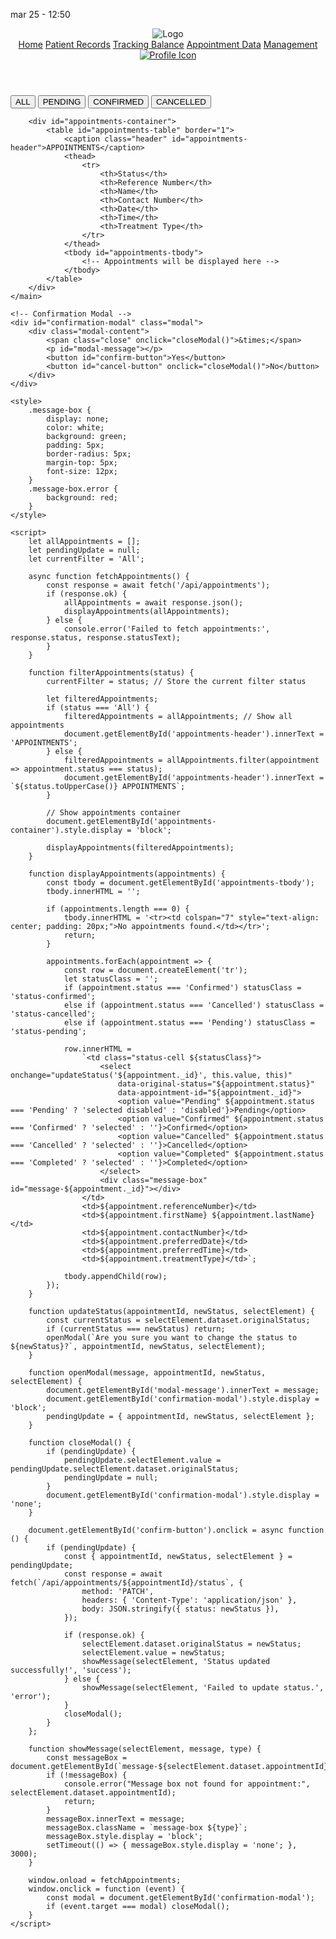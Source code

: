 mar 25 - 12:50
<!DOCTYPE html>
<html lang="en">
<head>
    <meta charset="UTF-8">
    <meta name="viewport" content="width=device-width, initial-scale=1.0">
    <title>Personnel - Home</title>
    <link rel="stylesheet" href="../Medical Personnel/mpstyle.css">
</head>
<body>
    <header>
        <nav class="nav-container">
            <img src="../media/logo/EJPL.png" alt="Logo" class="logo" onclick="window.location.href='personnel-home.html';" style="cursor: pointer;">
            <div class="nav-links">
                <a href="../Medical Personnel/personnel-home.html">Home</a>
                <a href="../Medical Personnel/personnel-records.html">Patient Records</a>
                <a href="../Medical Personnel/personnel-balance.html">Tracking Balance</a>
                <a href="../Medical Personnel/personnel-appointment.html" class="active">Appointment Data</a>
                <a href="../Medical Personnel/personnel-management.html">Management</a>
            </div>
            <a href="../Medical Personnel/personnel-profile.html">
                <img src="../media/logo/profile.png" alt="Profile Icon" class="profile-icon">
            </a>
        </nav>
    </header>
    <main>        
        <div class="button-container">
            <button class="all-button" onclick="filterAppointments('All')">ALL</button>
            <button class="pending-button" onclick="filterAppointments('Pending')">PENDING</button>
            <button class="confirm-button" onclick="filterAppointments('Confirmed')">CONFIRMED</button>
            <button class="cancel-button" onclick="filterAppointments('Cancelled')">CANCELLED</button>
        </div>
    
        <div id="appointments-container">
            <table id="appointments-table" border="1">
                <caption class="header" id="appointments-header">APPOINTMENTS</caption>
                <thead>
                    <tr>
                        <th>Status</th>
                        <th>Reference Number</th>
                        <th>Name</th>
                        <th>Contact Number</th>
                        <th>Date</th>
                        <th>Time</th>
                        <th>Treatment Type</th>
                    </tr>
                </thead>
                <tbody id="appointments-tbody">
                    <!-- Appointments will be displayed here -->
                </tbody>
            </table>
        </div>        
    </main>
    
    <!-- Confirmation Modal -->
    <div id="confirmation-modal" class="modal">
        <div class="modal-content">
            <span class="close" onclick="closeModal()">&times;</span>
            <p id="modal-message"></p>
            <button id="confirm-button">Yes</button>
            <button id="cancel-button" onclick="closeModal()">No</button>
        </div>
    </div>
    
    <style>
        .message-box {
            display: none;
            color: white;
            background: green;
            padding: 5px;
            border-radius: 5px;
            margin-top: 5px;
            font-size: 12px;
        }
        .message-box.error {
            background: red;
        }
    </style>
    
    <script>
        let allAppointments = [];
        let pendingUpdate = null;
        let currentFilter = 'All';
    
        async function fetchAppointments() {
            const response = await fetch('/api/appointments');
            if (response.ok) {
                allAppointments = await response.json();
                displayAppointments(allAppointments);
            } else {
                console.error('Failed to fetch appointments:', response.status, response.statusText);
            }
        }

        function filterAppointments(status) {
            currentFilter = status; // Store the current filter status

            let filteredAppointments;
            if (status === 'All') {
                filteredAppointments = allAppointments; // Show all appointments
                document.getElementById('appointments-header').innerText = 'APPOINTMENTS';
            } else {
                filteredAppointments = allAppointments.filter(appointment => appointment.status === status);
                document.getElementById('appointments-header').innerText = `${status.toUpperCase()} APPOINTMENTS`;
            }

            // Show appointments container
            document.getElementById('appointments-container').style.display = 'block';

            displayAppointments(filteredAppointments);
        }

        function displayAppointments(appointments) {
            const tbody = document.getElementById('appointments-tbody');
            tbody.innerHTML = '';
    
            if (appointments.length === 0) {
                tbody.innerHTML = '<tr><td colspan="7" style="text-align: center; padding: 20px;">No appointments found.</td></tr>';
                return;
            }
    
            appointments.forEach(appointment => {
                const row = document.createElement('tr');
                let statusClass = '';
                if (appointment.status === 'Confirmed') statusClass = 'status-confirmed';
                else if (appointment.status === 'Cancelled') statusClass = 'status-cancelled';
                else if (appointment.status === 'Pending') statusClass = 'status-pending';
    
                row.innerHTML = 
                    `<td class="status-cell ${statusClass}">
                        <select onchange="updateStatus('${appointment._id}', this.value, this)" 
                            data-original-status="${appointment.status}" 
                            data-appointment-id="${appointment._id}">
                            <option value="Pending" ${appointment.status === 'Pending' ? 'selected disabled' : 'disabled'}>Pending</option>
                            <option value="Confirmed" ${appointment.status === 'Confirmed' ? 'selected' : ''}>Confirmed</option>
                            <option value="Cancelled" ${appointment.status === 'Cancelled' ? 'selected' : ''}>Cancelled</option>
                            <option value="Completed" ${appointment.status === 'Completed' ? 'selected' : ''}>Completed</option>
                        </select>
                        <div class="message-box" id="message-${appointment._id}"></div>
                    </td>
                    <td>${appointment.referenceNumber}</td>
                    <td>${appointment.firstName} ${appointment.lastName}</td>
                    <td>${appointment.contactNumber}</td>
                    <td>${appointment.preferredDate}</td>                    
                    <td>${appointment.preferredTime}</td>
                    <td>${appointment.treatmentType}</td>`;
    
                tbody.appendChild(row);
            });
        }
    
        function updateStatus(appointmentId, newStatus, selectElement) {
            const currentStatus = selectElement.dataset.originalStatus;
            if (currentStatus === newStatus) return;
            openModal(`Are you sure you want to change the status to ${newStatus}?`, appointmentId, newStatus, selectElement);
        }
    
        function openModal(message, appointmentId, newStatus, selectElement) {
            document.getElementById('modal-message').innerText = message;
            document.getElementById('confirmation-modal').style.display = 'block';
            pendingUpdate = { appointmentId, newStatus, selectElement };
        }
    
        function closeModal() {
            if (pendingUpdate) {
                pendingUpdate.selectElement.value = pendingUpdate.selectElement.dataset.originalStatus;
                pendingUpdate = null;
            }
            document.getElementById('confirmation-modal').style.display = 'none';
        }
    
        document.getElementById('confirm-button').onclick = async function () {
            if (pendingUpdate) {
                const { appointmentId, newStatus, selectElement } = pendingUpdate;
                const response = await fetch(`/api/appointments/${appointmentId}/status`, { 
                    method: 'PATCH',
                    headers: { 'Content-Type': 'application/json' },
                    body: JSON.stringify({ status: newStatus }),
                });
    
                if (response.ok) {
                    selectElement.dataset.originalStatus = newStatus;
                    selectElement.value = newStatus;
                    showMessage(selectElement, 'Status updated successfully!', 'success');
                } else {
                    showMessage(selectElement, 'Failed to update status.', 'error');
                }
                closeModal();
            }
        };
    
        function showMessage(selectElement, message, type) {
            const messageBox = document.getElementById(`message-${selectElement.dataset.appointmentId}`);
            if (!messageBox) {
                console.error("Message box not found for appointment:", selectElement.dataset.appointmentId);
                return;
            }
            messageBox.innerText = message;
            messageBox.className = `message-box ${type}`;
            messageBox.style.display = 'block';
            setTimeout(() => { messageBox.style.display = 'none'; }, 3000);
        }
    
        window.onload = fetchAppointments;
        window.onclick = function (event) {
            const modal = document.getElementById('confirmation-modal');
            if (event.target === modal) closeModal();
        }
    </script>    
</body>
</html>